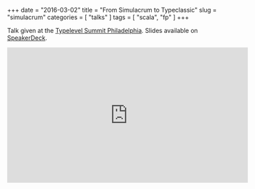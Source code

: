 +++
date = "2016-03-02"
title = "From Simulacrum to Typeclassic"
slug = "simulacrum"
categories = [ "talks" ]
tags = [ "scala", "fp" ]
+++

Talk given at the [Typelevel Summit Philadelphia](http://typelevel.org/event/2016-03-summit-philadelphia/). Slides available on [SpeakerDeck](https://speakerdeck.com/mpilquist/from-simulacrum-to-typeclassic).

<!--more-->
<div class="video-container">
  <iframe width="560" height="315" src="https://www.youtube.com/embed/Crc2RHWrcLI" frameborder="0" allowfullscreen></iframe>
</div>


